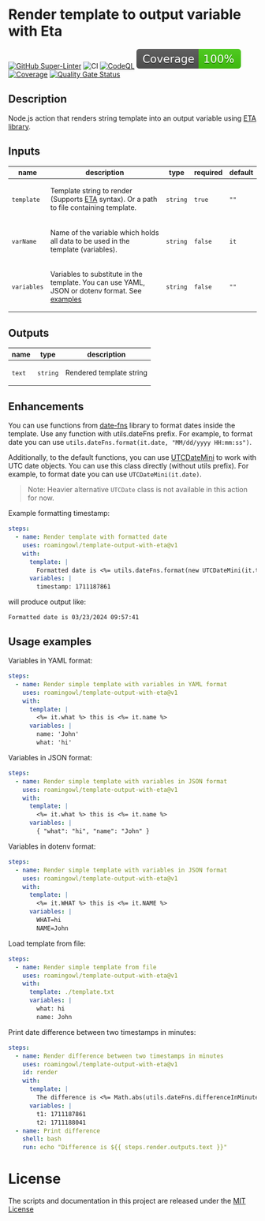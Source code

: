 # Render template to output variable with Eta

[![GitHub Super-Linter](https://github.com/roamingowl/template-output/actions/workflows/linter.yml/badge.svg)](https://github.com/super-linter/super-linter)
![CI](https://github.com/roamingowl/template-output/actions/workflows/ci.yml/badge.svg)
[![CodeQL](https://github.com/roamingowl/template-output/actions/workflows/codeql-analysis.yml/badge.svg)](https://github.com/roamingowl/template-output/actions/workflows/codeql-analysis.yml)
[![Coverage](./badges/coverage.svg)](./badges/coverage.svg)
[![Coverage](https://sonarcloud.io/api/project_badges/measure?project=roamingowl_template-output-with-eta&metric=coverage)](https://sonarcloud.io/summary/new_code?id=roamingowl_template-output-with-eta)
[![Quality Gate Status](https://sonarcloud.io/api/project_badges/measure?project=roamingowl_template-output-with-eta&metric=alert_status)](https://sonarcloud.io/summary/new_code?id=roamingowl_template-output-with-eta)


## Description
Node.js action that renders string template into an output variable using [ETA library](https://eta.js.org/).  

## Inputs

| name | description                                                                                                              | type | required | default |
| --- |--------------------------------------------------------------------------------------------------------------------------|---------------| --- |---|
| `template` | <p>Template string to render (Supports [ETA](https://eta.js.org/) syntax). Or a path to file containing template.</p>    | `string` | `true`        | `""` |
| `varName` | <p>Name of the variable which holds all data to be used in the template (variables).</p>                                 | `string` | `false`       | `it` |
| `variables` | <p>Variables to substitute in the template. You can use YAML, JSON or dotenv format. See [examples](#usage-examples)</p> | `string` | `false`       | `""` |

## Outputs

| name | type                                      | description                      |
| --- |-------------------------------------------|----------------------------------|
| `text` | `string` |  <p>Rendered template string</p> |

## Enhancements
You can use functions from [date-fns](https://date-fns.org/) library to format dates inside the template.
Use any function with utils.dateFns prefix. For example, to format date you can use `utils.dateFns.format(it.date, "MM/dd/yyyy HH:mm:ss")`.

Additionally, to the default functions, you can use [UTCDateMini](https://github.com/date-fns/utc#readme) to work with UTC date objects.
You can use this class directly (without utils prefix). For example, to format date you can use `UTCDateMini(it.date)`.

> Note: Heavier alternative `UTCDate` class is not available in this action for now.

Example formatting timestamp:
```yaml
steps:
  - name: Render template with formatted date
    uses: roamingowl/template-output-with-eta@v1
    with:
      template: |
        Formatted date is <%= utils.dateFns.format(new UTCDateMini(it.timestamp * 1000), "MM/dd/yyyy HH:mm:ss") %>
      variables: |
        timestamp: 1711187861
```

will produce output like:
```
Formatted date is 03/23/2024 09:57:41
```

## Usage examples

Variables in YAML format:
```yaml
steps:
  - name: Render simple template with variables in YAML format
    uses: roamingowl/template-output-with-eta@v1
    with:
      template: |
        <%= it.what %> this is <%= it.name %>
      variables: |
        name: 'John'
        what: 'hi'
```

Variables in JSON format:
```yaml
steps:
  - name: Render simple template with variables in JSON format
    uses: roamingowl/template-output-with-eta@v1
    with:
      template: |
        <%= it.what %> this is <%= it.name %>
      variables: |
        { "what": "hi", "name": "John" }
```

Variables in dotenv format:
```yaml
steps:
  - name: Render simple template with variables in JSON format
    uses: roamingowl/template-output-with-eta@v1
    with:
      template: |
        <%= it.WHAT %> this is <%= it.NAME %>
      variables: |
        WHAT=hi
        NAME=John
```

Load template from file:
```yaml
steps:
  - name: Render simple template from file
    uses: roamingowl/template-output-with-eta@v1
    with:
      template: ./template.txt
      variables: |
        what: hi
        name: John
```

Print date difference between two timestamps in minutes:
```yaml
steps:
  - name: Render difference between two timestamps in minutes
    uses: roamingowl/template-output-with-eta@v1
    id: render
    with:
      template: |
        The difference is <%= Math.abs(utils.dateFns.differenceInMinutes(new Date(it.t1 * 1000), new Date(it.t2 * 1000))) %> minutes
      variables: |
        t1: 1711187861
        t2: 1711188041
  - name: Print difference
    shell: bash
    run: echo "Difference is ${{ steps.render.outputs.text }}"
```

# License
The scripts and documentation in this project are released under the [MIT License](LICENSE)